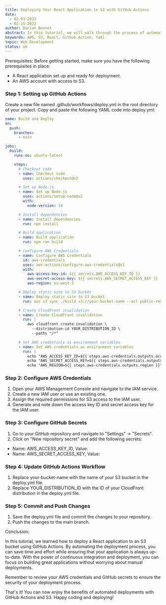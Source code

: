 ```yaml
---
title: Deploying Your React Application to S3 with GitHub Actions
date:
  - 02-03-2023
  - 02-15-2023
author: Dorian Bonnet
abstract: In this tutorial, we will walk through the process of automating the deployment of your React application to an S3 bucket using GitHub Actions. By leveraging the power of continuous integration and deployment, you can streamline the deployment process and ensure that your application is always up-to-date.
keywords: AWS, S3, React, Github Action, Yaml
topic: Web Development
status: ok
---
```


Prerequisites:
Before getting started, make sure you have the following prerequisites in place:

- A React application set up and ready for deployment.
- An AWS account with access to S3.

### Step 1: Setting up GitHub Actions

Create a new file named .github/workflows/deploy.yml in the root directory of your project.
Copy and paste the following YAML code into deploy.yml:

```yml
name: Build and Deploy
on:
  push:
    branches:
      - main

jobs:
  build:
    runs-on: ubuntu-latest

    steps:
      # Checkout code
      - name: Checkout code
        uses: actions/checkout@v2

      # Set up Node.js
      - name: Set up Node.js
        uses: actions/setup-node@v2
        with:
          node-version: 14

      # Install dependencies
      - name: Install dependencies
        run: npm install

      # Build application
      - name: Build application
        run: npm run build

      # Configure AWS Credentials
      - name: Configure AWS Credentials
        id: aws-credentials
        uses: aws-actions/configure-aws-credentials@v1
        with:
          aws-access-key-id: ${{ secrets.AWS_ACCESS_KEY_ID }}
          aws-secret-access-key: ${{ secrets.AWS_SECRET_ACCESS_KEY }}
          aws-region: eu-west-3

      # Deploy static site to S3 bucket
      - name: Deploy static site to S3 bucket
        run: aws s3 sync ./build s3://your-bucket-name --acl public-read --delete --exclude '/*' --include '*/*'

      # Create CloudFront invalidation
      - name: Create CloudFront invalidation
        run: |
          aws cloudfront create-invalidation \
            --distribution-id YOUR_DISTRIBUTION_ID \
            --paths "/*"

      # Set AWS credentials as environment variables
      - name: Set AWS credentials as environment variables
        run: |
          echo "AWS_ACCESS_KEY_ID=${{ steps.aws-credentials.outputs.access-key-id }}" >> $GITHUB_ENV
          echo "AWS_SECRET_ACCESS_KEY=${{ steps.aws-credentials.outputs.secret-access-key }}" >> $GITHUB_ENV
          echo "AWS_REGION=${{ steps.aws-credentials.outputs.region }}" >> $GITHUB_ENV
```

### Step 2: Configure AWS Credentials

1. Open your AWS Management Console and navigate to the IAM service.
2. Create a new IAM user or use an existing one.
3. Assign the required permissions for S3 access to the IAM user.
4. Generate and note down the access key ID and secret access key for the IAM user.

### Step 3: Configure GitHub Secrets

1. Go to your GitHub repository and navigate to "Settings" -> "Secrets".
2. Click on "New repository secret" and add the following secrets:

- Name: AWS_ACCESS_KEY_ID, Value: <your-access-key-id>
- Name: AWS_SECRET_ACCESS_KEY, Value: <your-secret-access-key>

### Step 4: Update GitHub Actions Workflow

1. Replace your-bucket-name with the name of your S3 bucket in the deploy.yml file.
2. Replace YOUR_DISTRIBUTION_ID with the ID of your CloudFront distribution in the deploy.yml file.

### Step 5: Commit and Push Changes

1. Save the deploy.yml file and commit the changes to your repository.
2. Push the changes to the main branch.

Conclusion:

In this tutorial, we learned how to deploy a React application to an S3 bucket using GitHub Actions. By automating the deployment process, you can save time and effort while ensuring that your application is always up-to-date. With the power of continuous integration and deployment, you can focus on building great applications without worrying about manual deployments.

Remember to review your AWS credentials and GitHub secrets to ensure the security of your deployment process.

That's it! You can now enjoy the benefits of automated deployments with GitHub Actions and S3. Happy coding and deploying!
